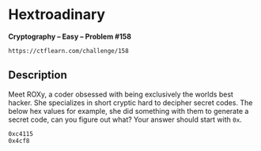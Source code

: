 # Hextroadinary

**Cryptography – Easy – Problem #158**

`https://ctflearn.com/challenge/158`


## Description

Meet ROXy, a coder obsessed with being exclusively the worlds best hacker. She
specializes in short cryptic hard to decipher secret codes. The below hex values
for example, she did something with them to generate a secret code, can you
figure out what? Your answer should start with `0x`.

```text
0xc4115
0x4cf8
```
